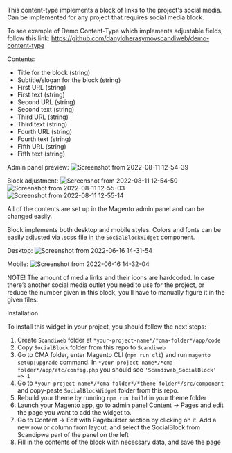 This content-type implements a block of links to the project's social media. Can be implemented for any project that requires social media block.

To see example of Demo Content-Type which implements adjustable fields, follow this link:
https://github.com/danyloherasymovscandiweb/demo-content-type

Contents:
-	Title for the block (string)
-	Subtitle/slogan for the block (string)
-	First URL (string)
-	First text (string)
-	Second URL (string)
-	Second text (string)
-	Third URL (string)
-	Third text (string)
-	Fourth URL (string)
-	Fourth text (string)
-	Fifth URL (string)
-	Fifth text (string)

Admin panel preview:
![Screenshot from 2022-08-11 12-54-39](https://user-images.githubusercontent.com/102791059/184108895-00c89ba4-5734-4001-9d1f-901dff0c1735.png)

Block adjustment:
![Screenshot from 2022-08-11 12-54-50](https://user-images.githubusercontent.com/102791059/184108933-c6854dc8-199a-4e86-a22a-46fbadaea669.png)
![Screenshot from 2022-08-11 12-55-03](https://user-images.githubusercontent.com/102791059/184108944-38bfe409-9988-4f8a-8cb1-8381db06ce6f.png)
![Screenshot from 2022-08-11 12-55-14](https://user-images.githubusercontent.com/102791059/184108954-f51891f1-ab4e-4de8-9d93-aa1eba0db8c3.png)


All of the contents are set up in the Magento admin panel and can be changed easily.

Block implements both desktop and mobile styles. Colors and fonts can be easily adjusted via .scss file in the `SocialBlockWIdget` component.

Desktop:
![Screenshot from 2022-06-16 14-31-54](https://user-images.githubusercontent.com/102791059/179862509-c96d1db0-b772-4875-bf8b-ea240e3c8caf.png)


Mobile:
![Screenshot from 2022-06-16 14-32-04](https://user-images.githubusercontent.com/102791059/179862547-4bb0641e-5f3a-4be3-867f-eb724a8328a7.png)


NOTE!
The amount of media links and their icons are hardcoded. In case there’s another social media outlet you need to use for the project, or reduce the number given in this block, you’ll have to manually figure it in the given files. 

Installation

To install this widget in your project, you should follow the next steps:
1)	Create `Scandiweb` folder at `*your-project-name*/*cma-folder*/app/code`
2)	Copy `SocialBlock` folder from this repo to `Scandiweb`
3)	Go to CMA folder, enter Magento CLI (`npm run cli`) and run `magento setup:upgrade` command. In `*your-project-name*/*cma-folder*/app/etc/config.php` you should see `'Scandiweb_SocialBlock' => 1`
4)	Go to `*your-project-name*/*cma-folder*/*theme-folder*/src/component` and copy-paste `SocialBlockWidget` folder from this repo.
5)	Rebuild your theme by running `npm run build` in your theme folder
6)	Launch your Magento app, go to admin panel Content -> Pages and edit the page you want to add the widget to.
7)	Go to Content -> Edit with Pagebuilder section by clicking on it. Add a new row or column from layout, and select the SocialBlock from Scandipwa part of the panel on the left
8)  Fill in the contents of the block with necessary data, and save the page
